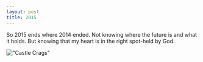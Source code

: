 ```yaml
---
layout: post
title: 2015
---
```


So 2015 ends where 2014 ended. Not knowing where the future is and what it holds.
But knowing that my heart is in the right spot-held by God.

!["Castle Crags"][Crags]

[Crags]: https://photos.google.com/share/AF1QipMaQafTJGWeAWu39Z1aBiZjSFzCfCpf8Zzgp8q-VaxFktJ3I44NFxM-SMbv82z3FQ/photo/AF1QipP4cFInUITsi9fsqsGBqIrssqWGlsqXE2Jb7lqe?key=UUhqTXBPdndNQ1N6T0h6WXlMNW1oV2RaY3B2elhn